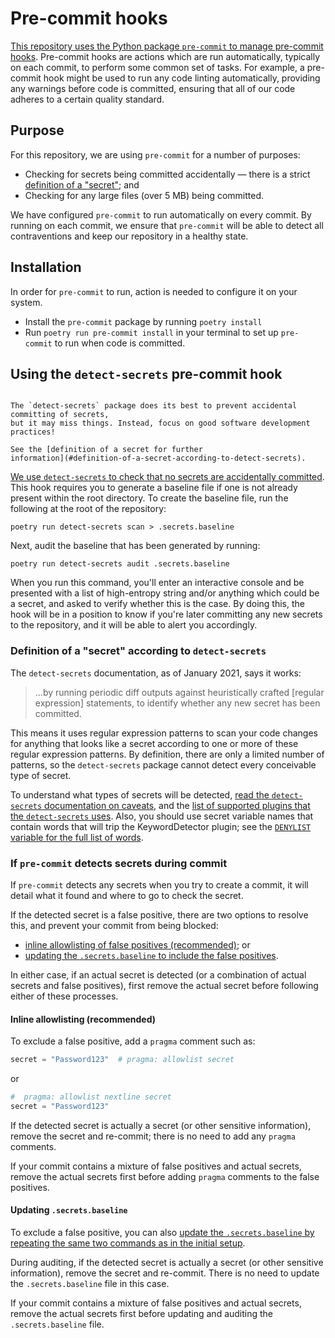 # Pre-commit hooks

[This repository uses the Python package `pre-commit` to manage pre-commit
hooks][pre-commit]. Pre-commit hooks are actions which are run automatically, typically
on each commit, to perform some common set of tasks. For example, a pre-commit hook
might be used to run any code linting automatically, providing any warnings before code
is committed, ensuring that all of our code adheres to a certain quality standard.

## Purpose

For this repository, we are using `pre-commit` for a number of purposes:

- Checking for secrets being committed accidentally — there is a strict [definition of
  a "secret"](#definition-of-a-secret-according-to-detect-secrets); and
- Checking for any large files (over 5 MB) being committed.

We have configured `pre-commit` to run automatically on every commit. By running on
each commit, we ensure that `pre-commit` will be able to detect all contraventions and
keep our repository in a healthy state.

## Installation

In order for `pre-commit` to run, action is needed to configure it on your system.

- Install the `pre-commit` package by running `poetry install`
- Run `poetry run pre-commit install` in your terminal to set up `pre-commit` to run
  when code is committed.

## Using the `detect-secrets` pre-commit hook

```{note} Secret detection limitations

The `detect-secrets` package does its best to prevent accidental committing of secrets,
but it may miss things. Instead, focus on good software development practices!

See the [definition of a secret for further
information](#definition-of-a-secret-according-to-detect-secrets).

```

[We use `detect-secrets` to check that no secrets are accidentally
committed][detect-secrets]. This hook requires you to generate a baseline file if one
is not already present within the root directory. To create the baseline file, run the
following at the root of the repository:

```shell
poetry run detect-secrets scan > .secrets.baseline
```

Next, audit the baseline that has been generated by running:

```shell
poetry run detect-secrets audit .secrets.baseline
```

When you run this command, you'll enter an interactive console and be presented with a
list of high-entropy string and/or anything which could be a secret, and asked to
verify whether this is the case. By doing this, the hook will be in a position to know
if you're later committing any new secrets to the repository, and it will be able to
alert you accordingly.

### Definition of a "secret" according to `detect-secrets`

The `detect-secrets` documentation, as of January 2021, says it works:

> ...by running periodic diff outputs against heuristically crafted \[regular
> expression\] statements, to identify whether any new secret has been committed.

This means it uses regular expression patterns to scan your code changes for anything
that looks like a secret according to one or more of these regular expression patterns.
By definition, there are only a limited number of patterns, so the `detect-secrets`
package cannot detect every conceivable type of secret.

To understand what types of secrets will be detected, [read the `detect-secrets`
documentation on caveats][detect-secrets-caveats], and the [list of supported plugins
that the `detect-secrets` uses][detect-secrets-plugins]. Also, you should use secret
variable names that contain words that will trip the KeywordDetector plugin; see the
[`DENYLIST` variable for the full list of words][detect-secrets-keyword-detector].

### If `pre-commit` detects secrets during commit

If `pre-commit` detects any secrets when you try to create a commit, it will detail
what it found and where to go to check the secret.

If the detected secret is a false positive, there are two options to resolve this, and
prevent your commit from being blocked:

- [inline allowlisting of false positives
  (recommended)](#inline-allowlisting-recommended); or
- [updating the `.secrets.baseline` to include the false
  positives](#updating-secretsbaseline).

In either case, if an actual secret is detected (or a combination of actual secrets and
false positives), first remove the actual secret before following either of these
processes.

#### Inline allowlisting (recommended)

To exclude a false positive, add a `pragma` comment such as:

```python
secret = "Password123"  # pragma: allowlist secret
```

or

```python
#  pragma: allowlist nextline secret
secret = "Password123"
```

If the detected secret is actually a secret (or other sensitive information), remove
the secret and re-commit; there is no need to add any `pragma` comments.

If your commit contains a mixture of false positives and actual secrets, remove the
actual secrets first before adding `pragma` comments to the false positives.

#### Updating `.secrets.baseline`

To exclude a false positive, you can also [update the `.secrets.baseline` by repeating
the same two commands as in the initial
setup](#using-the-detect-secrets-pre-commit-hook).

During auditing, if the detected secret is actually a secret (or other sensitive
information), remove the secret and re-commit. There is no need to update the
`.secrets.baseline` file in this case.

If your commit contains a mixture of false positives and actual secrets, remove the
actual secrets first before updating and auditing the `.secrets.baseline` file.

[detect-secrets]: https://github.com/Yelp/detect-secrets
[detect-secrets-caveats]: https://github.com/Yelp/detect-secrets#caveats
[detect-secrets-keyword-detector]: https://github.com/Yelp/detect-secrets/blob/master/detect_secrets/plugins/keyword.py
[detect-secrets-plugins]: https://github.com/Yelp/detect-secrets#currently-supported-plugins
[pre-commit]: https://pre-commit.com/
